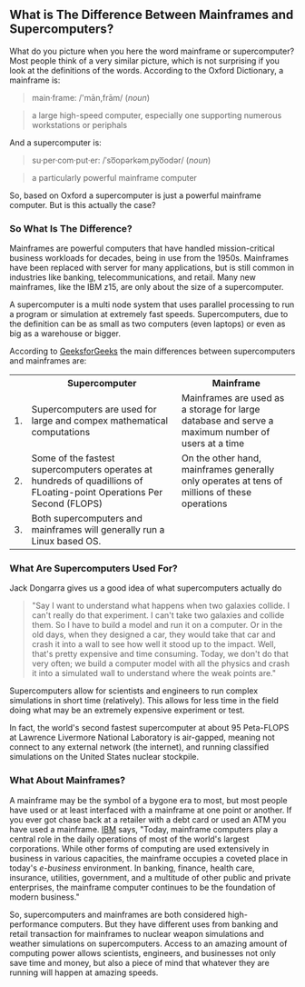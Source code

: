 ## What is The Difference Between Mainframes and Supercomputers?

What do you picture when you here the word mainframe or supercomputer? Most people think of a very similar picture, which is not surprising if you look at the definitions of the words. According to the Oxford Dictionary, a mainframe is:

<blockquote>main·frame: /'mān,frām/ (<i>noun</i>)</blockquote>
<blockquote>
    <p font-family="Snell Roundhand Script">
        a large high-speed computer, especially one supporting numerous workstations or periphals
    </p>
</blockquote>

And a supercomputer is:

<blockquote>su·per·com·put·er: /ˈso͞opərkəmˌpyo͞odər/ (<i>noun</i>)</blockquote>
<blockquote>
    <p font-family="Snell Roundhand Script">
        a particularly powerful mainframe computer
    </p>
</blockquote>

So, based on Oxford a supercomputer is just a powerful mainframe computer. But is this actually the case?

### So What Is The Difference?

Mainframes are powerful computers that have handled mission-critical business workloads for decades, being in use from the 1950s. Mainframes have been replaced with server for many applications, but is still common in industries like banking, telecommunications, and retail. Many new mainframes, like the IBM z15, are only about the size of a supercomputer.

A supercomputer is a multi node system that uses parallel processing to run a program or simulation at extremely fast speeds. Supercomputers, due to the definition can be as small as two computers (even laptops) or even as big as a warehouse or bigger. 

According to [GeeksforGeeks](https://www.geeksforgeeks.org/difference-between-supercomputer-and-mainframe-computer/) the main differences between supercomputers and mainframes are:

<table>
	<th></th>
    <th>Supercomputer</th>
    <th>Mainframe</th>
    <tr>
    	<td>1.</td>
        <td>Supercomputers are used for large and compex mathematical computations</td>
        <td>Mainframes are used as a storage for large database and serve a maximum number of users at a time</td>
    </tr>
    <tr>
    	<td>2.</td>
        <td>Some of the fastest supercomputers operates at hundreds of quadillions of FLoating-point Operations Per Second (FLOPS)</td>
        <td>On the other hand, mainframes generally only operates at tens of millions of these operations</td>
    </tr>
    <tr>
    	<td>3.</td>
        <td>Both supercomputers and mainframes will generally run a Linux based OS.</td>
    </tr>
</table>

### What Are Supercomputers Used For?

Jack Dongarra gives us a good idea of what supercomputers actually do

<blockquote>"Say I want to understand what happens when two galaxies collide. I can't really do that experiment. I can't take two galaxies and collide them. So I have to build a model and run it on a computer. Or in the old days, when they designed a car, they would take that car and crash it into a wall to see how well it stood up to the impact. Well, that's pretty expensive and time consuming. Today, we don't do that very often; we build a computer model with all the physics and crash it into a simulated wall to understand where the weak points are."</blockquote>

Supercomputers allow for scientists and engineers to run complex simulations in short time (relatively). This allows for less time in the field doing what may be an extremely expensive experiment or test. 

In fact, the world's second fastest supercomputer at about 95 Peta-FLOPS at Lawrence Livermore National Laboratory is air-gapped, meaning not connect to any external network (the internet), and running classified simulations on the United States nuclear stockpile.

### What About Mainframes?

A mainframe may be the symbol of a bygone era to most, but most people have used or at least interfaced with a mainframe at one point or another. If you ever got chase back at a retailer with a debt card or used an ATM you have used a mainframe. [IBM]() says, "Today, mainframe computers play a central role in the daily operations of most of the world's largest corporations. While other forms of computing are used extensively in business in various capacities, the mainframe occupies a coveted place in today's <i>e-business</i> environment. In banking, finance, health care, insurance, utilities, government, and a multitude of other public and private enterprises, the mainframe computer continues to be the foundation of modern business."

So, supercomputers and mainframes are both considered high-performance computers. But they have different uses from banking and retail transaction for mainframes to nuclear weapon simulations and weather simulations on supercomputers. Access to an amazing amount of computing power allows scientists, engineers, and businesses not only save time and money, but also a piece of mind that whatever they are running will happen at amazing speeds.
